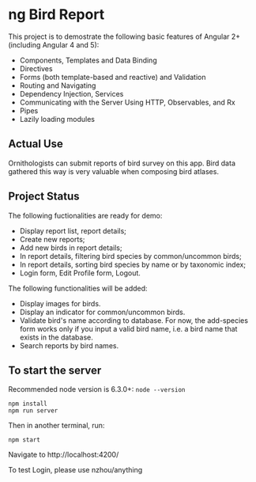 # ng Bird Report

This project is to demostrate the following basic features of Angular 2+ (including Angular 4 and 5):
- Components, Templates and Data Binding
- Directives
- Forms (both template-based and reactive) and Validation
- Routing and Navigating
- Dependency Injection, Services
- Communicating with the Server Using HTTP, Observables, and Rx
- Pipes
- Lazily loading modules

## Actual Use

Ornithologists can submit reports of bird survey on this app. Bird data gathered this way is very valuable when composing bird atlases. 

## Project Status

The following fuctionalities are ready for demo:
- Display report list, report details;
- Create new reports;
- Add new birds in report details;
- In report details, filtering bird species by common/uncommon birds;
- In report details, sorting bird species by name or by taxonomic index;
- Login form, Edit Profile form, Logout.

The following functionalities will be added:
- Display images for birds.
- Display an indicator for common/uncommon birds.
- Validate bird's name according to database. For now, the add-species form works only if you input a valid bird name, i.e. a bird name that exists in the database.
- Search reports by bird names.

## To start the server

Recommended node version is 6.3.0+: `node --version`

```
npm install
npm run server
```
Then in another terminal, run:
```
npm start
```
Navigate to http://localhost:4200/

To test Login, please use nzhou/anything